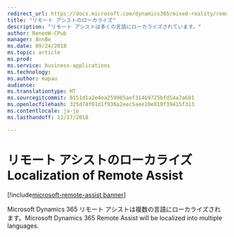 ```yaml
---
redirect_url: https://docs.microsoft.com/dynamics365/mixed-reality/remote-assist/user-guide
title: "リモート アシストのローカライズ"
description: "リモート アシストは多くの言語にローカライズされています。"
author: ReneeW-CPub
manager: AnnBe
ms.date: 09/24/2018
ms.topic: article
ms.prod: 
ms.service: business-applications
ms.technology: 
ms.author: mapau
audience: 
ms.translationtype: HT
ms.sourcegitcommit: 0151d1a2e4ea259905aef314b9725bfd54a7a681
ms.openlocfilehash: 325d78f01d1f936a2eec5aee10e810f39415f313
ms.contentlocale: ja-jp
ms.lasthandoff: 11/17/2018

---
```


# <a name="localization-of-remote-assist"></a><span data-ttu-id="e23ab-103">リモート アシストのローカライズ</span><span class="sxs-lookup"><span data-stu-id="e23ab-103">Localization of Remote Assist</span></span>

[!include[microsoft-remote-assist banner](../includes/microsoft-remote-assist.md)]

<span data-ttu-id="e23ab-104">Microsoft Dynamics 365 リモート アシストは複数の言語にローカライズされます。</span><span class="sxs-lookup"><span data-stu-id="e23ab-104">Microsoft Dynamics 365 Remote Assist will be localized into multiple languages.</span></span>

